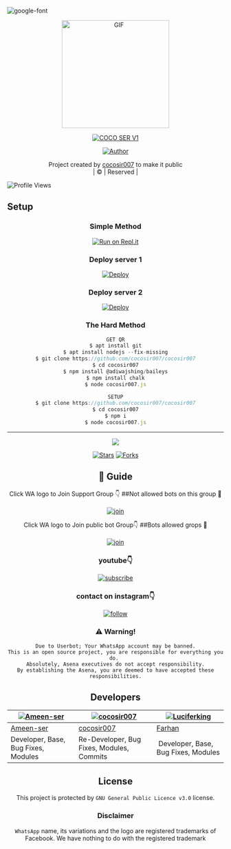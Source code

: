  <img src="https://github.com/cocosir007/cocosir007.git" alt="google-font" border="0"></a>
<div align="center">
        <img src="https://i.imgur.com/S3HoEG0.mp4" alt="GIF" width="250" height="250"/>
</p>

<a href="#"><img title="COCO SER V1" src="https://img.shields.io/badge/cocosir007-green?colorA=%23ff0000&colorB=%23017e40&style=for-the-badge"></a>
</p>
  <p align="center">
<a href="https://github.com/cocosir007"><img title="Author" src="https://img.shields.io/badge/Author-cocosir-/cocosir007?color=blue&style=for-the-badge&logo=whatsapp"></a>
</p>
</div>
<p align="center">
Project created by <a href="https://github.com/cocosir007/cocosir007.git">cocosir007</a> to make it public
    <br>
       | © |
        Reserved |
    <br> 
</p>

![Profile Views](https://hits.seeyoufarm.com/api/count/incr/badge.svg?url=https://github.com/cocosir007/cocosir007&title=MAALUTTY_V3%20Views)

## Setup
<div align="center">

  ### Simple Method
 
[![Run on Repl.it](https://repl.it/badge/github/quiec/whatsAlfa)](https://replit.com/@Husniser/cocosir007-QR)
  
  ### Deploy server 1

[![Deploy](https://www.herokucdn.com/deploy/button.svg)](https://heroku.com/deploy?template=https://https://github.com/cocosir007/cocosir007.git) 

  ### Deploy server 2
 
[![Deploy](https://www.herokucdn.com/deploy/button.svg)](https://heroku.com/deploy?template=https://https://github.com/cocosir007/cocosir007.git)

### The Hard Method
```js
GET QR
$ apt install git
$ apt install nodejs --fix-missing
$ git clone https://github.com/cocosir007/cocosir007
$ cd cocosir007
$ npm install @adiwajshing/baileys
$ npm install chalk
$ node cocosir007.js
```
      
```js
SETUP
$ git clone https://github.com/cocosir007/cocosir007
$ cd cocosir007
$ npm i
$ node cocosir007.js
```

----

  <p align="center">
  <a href="https://github.com/cocosir007/cocosir007">
    
<a href="https://github.com/farhan-dqz/followers">
<img src="https://img.shields.io/github/repo-size/farhan-dqz/Julie-Mwol?color=green&label=Repo%20total%20size&style=plastic">
<p align="center">
<a href="https://github.com/cocosir007/followers"
<img title="Followers" src="https://img.shields.io/github/followers/cocosir007?color=blue&style=flat-square"></a>
<a href="https://github.com/cocosir007/cocosir007/stargazers/"><img title="Stars" src="https://img.shields.io/github/stars/cocosir007/MAALUTTY_V3?color=blue&style=flat-trangle"></a>
<a href="https://github.com/cocosir007/cocosir007/network/members"><img title="Forks" src="https://img.shields.io/github/forks/cocosir007/MAALUTTY_V3?color=blue&style=flat-trangle"></a>
</p>

## 📢 Guide
Click WA logo to Join Support Group 👇 
##Not allowed bots on this group 🔰
    <br>
<br>
  [![join](https://github.com/Alien-alfa/PublicBot/blob/main/wlogo.svg.png)](https://chat.whatsapp.com/FO3JyZPm1ma3vHyEQjaToY)
  <div align="center">


Click WA logo to Join public bot Group👇
##Bots allowed grops 🔰
    <br>
<br>
  [![join](https://github.com/Alien-alfa/PublicBot/blob/main/wlogo.svg.png)](https://chat.whatsapp.com/BUt420LTGKBHNHALHKV9jJ)
  <div align="center">

  </div>

### youtube👇

[![subscribe](https://i.ibb.co/mqttCVQ/images-1-1.png)](https://youtube.com/channel/UCllom1TvXieyxcGaanSpMvA)


### contact on instagram👇

[![follow](https://i.ibb.co/zHdm4Hj/images-5-2.jpg)](https://www.instagram.com/_m_h_d_sanad/)


### ⚠️ Warning! 
```
Due to Userbot; Your WhatsApp account may be banned.
This is an open source project, you are responsible for everything you do. 
Absolutely, Asena executives do not accept responsibility.
By establishing the Asena, you are deemed to have accepted these responsibilities.
```

## Developers
  <div align="center">
    
  [![Ameen-ser](https://github.com/Ameen-ser.png?size=100)](https://github.com/Ameen-ser) | [![cocosir007](https://github.com/cocosir007.png?size=100)](https://github.com/cocosir007/cocosir007) | [![Luciferking](https://github.com/Farhan-dqz.png?size=100)](https://github.com/luciferking1) 
----|----|----
[Ameen-ser](https://github.com/Ameen-ser) | [cocosir007](https://github.com/cocosir007) | [Farhan](https://github.com/Farhandqz) 
Developer, Base, Bug Fixes, Modules| Re-Developer, Bug Fixes, Modules, Commits |  Developer, Base, Bug Fixes, Modules
  </div>
    
    


## License
This project is protected by `GNU General Public Licence v3.0` license.

### Disclaimer
`WhatsApp` name, its variations and the logo are registered trademarks of Facebook. We have nothing to do with the registered trademark
